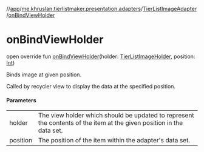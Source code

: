 //[app](../../../index.md)/[me.khruslan.tierlistmaker.presentation.adapters](../index.md)/[TierListImageAdapter](index.md)/[onBindViewHolder](on-bind-view-holder.md)

# onBindViewHolder

open override fun [onBindViewHolder](on-bind-view-holder.md)(holder: [TierListImageHolder](../../me.khruslan.tierlistmaker.presentation.holders/-tier-list-image-holder/index.md), position: [Int](https://kotlinlang.org/api/latest/jvm/stdlib/kotlin/-int/index.html))

Binds image at given position.

Called by recycler view to display the data at the specified position.

#### Parameters

| | |
|---|---|
| holder | The view holder which should be updated to represent the contents of the item at the given position in the data set. |
| position | The position of the item within the adapter's data set. |
